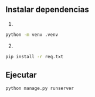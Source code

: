 ## Instalar dependencias
1. 
```bash
python -m venv .venv
```
 2. 
```bash
pip install -r req.txt
```

## Ejecutar

```bash
python manage.py runserver
```